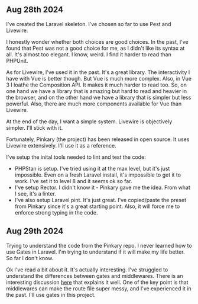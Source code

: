 ## Aug 28th 2024

I've created the Laravel skeleton. I've chosen so far to use Pest and Livewire.

I honestly wonder whether both choices are good choices. In the past, I've found that Pest was not a good choice for me, as I didn't like its syntax at all. It's almost too elegant. I know, weird. I find it harder to read than PHPUnit.

As for Livewire, I've used it in the past. It's a great library. The interactivity I have with Vue is better though. But Vue is much more complex. Also, in Vue 3 I loathe the Composition API. It makes it much harder to read too. So, on one hand we have a library that is amazing but hard to read and heavier in the browser, and on the other hand we have a library that is simpler but less powerful. Also, there are much more components available for Vue than Livewire.

At the end of the day, I want a simple system. Livewire is objectively simpler. I'll stick with it.

Fortunately, Pinkary (the project) has been released in open source. It uses Livewire extensively. I'll use it as a reference.

I've setup the inital tools needed to lint and test the code:

- PHPStan is setup. I've tried using it at the max level, but it's just impossible. Even on a fresh Laravel install, it's impossible to get it to work. I've set it to level 8 and it seems ok so far.
- I've setup Rector. I didn't know it - Pinkary gave me the idea. From what I see, it's a linter.
- I've also setup Laravel pint. It's just great. I've copied/paste the preset from Pinkary since it's a great starting point. Also, it will force me to enforce strong typing in the code.

## Aug 29th 2024

Trying to understand the code from the Pinkary repo. I never learned how to use Gates in Laravel. I'm trying to understand if it will make my life better. So far I don't know.

Ok I've read a bit about it. It's actually interesting. I've struggled to understand the differences between gates and middlewares. There is an interesting discussion [here](https://stackoverflow.com/questions/35019292/laravel-difference-between-route-middleware-and-policy/35591736#35591736) that explains it well. One of the key point is that middlewares can make the route file super messy, and I've experienced it in the past. I'll use gates in this project.
